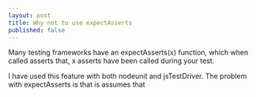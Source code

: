 ```yaml
---
layout: post
title: Why not to use expectAsserts
published: false
---
```


  Many testing frameworks have an expectAsserts(x) function, which when called
asserts that, x asserts have been called during your test.

  I have used this feature with both nodeunit and jsTestDriver.  The problem with
expectAsserts is that is assumes that

```coffeescript
```
